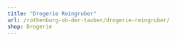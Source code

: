 ```yaml
---
title: "Drogerie Reingruber"
url: /rothenburg-ob-der-tauber/drogerie-reingruber/
shop: Drogerie
---
```

